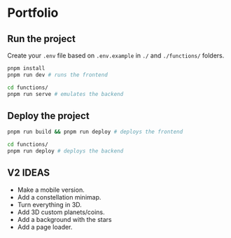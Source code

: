 # Portfolio

## Run the project

Create your `.env` file based on `.env.example` in `./` and `./functions/` folders.

```sh
pnpm install
pnpm run dev # runs the frontend

cd functions/
pnpm run serve # emulates the backend
```

## Deploy the project

```sh
pnpm run build && pnpm run deploy # deploys the frontend

cd functions/
pnpm run deploy # deploys the backend
```

## V2 IDEAS

- Make a mobile version.
- Add a constellation minimap.
- Turn everything in 3D.
- Add 3D custom planets/coins.
- Add a background with the stars
- Add a page loader.

